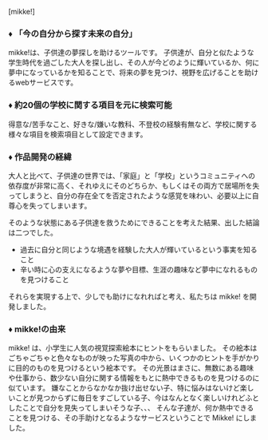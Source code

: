 [mikke!]

### ♦︎ 「今の自分から探す未来の自分」 
mikke!は、子供達の夢探しを助けるツールです。 
子供達が、自分と似たような学生時代を過ごした大人を探し出し、その人が今どのように輝いているか、何に夢中になっているかを知ることで、将来の夢を見つけ、視野を広げることを助けるwebサービスです。

### ♦︎ 約20個の学校に関する項目を元に検索可能 
得意な/苦手なこと、好きな/嫌いな教科、不登校の経験有無など、学校に関する様々な項目を検索項目として設定できます。

### ♦︎ 作品開発の経緯 
大人と比べて、子供達の世界では、「家庭」と「学校」というコミュニティへの依存度が非常に高く、それゆえにそのどちらか、もしくはその両方で居場所を失ってしまうと、自分の存在全てを否定されたような感覚を味わい、必要以上に自尊心を失ってしまいます。

そのような状態にある子供達を救うためにできることを考えた結果、出した結論は二つでした。

- 過去に自分と同じような境遇を経験した大人が輝いているという事実を知ること 
- 辛い時に心の支えになるような夢や目標、生涯の趣味など夢中になれるものを見つけること

それらを実現する上で、少しでも助けになれればと考え、私たちは mikke! を開発しました。

### ♦︎ mikke!の由来 
mikke! は、小学生に人気の視覚探索絵本にヒントをもらいました。 
その絵本はごちゃごちゃと色々なものが映った写真の中から、いくつかのヒントを手がかりに目的のものを見つけるという絵本です。 
その光景はまさに、無数にある趣味や仕事から、数少ない自分に関する情報をもとに熱中できるものを見つけるのに似ています。 
嫌なことからなかなか抜け出せない子、特に悩みはないけど楽しいことが見つからずに毎日をすごしている子、今はなんとなく楽しいけれどふとしたことで自分を見失ってしまいそうな子、、、 
そんな子達が、何か熱中できることを見つける、その手助けとなるようなサービスということで Mikke! にしました。
